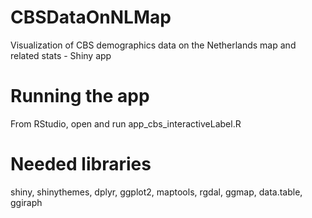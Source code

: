 # CBSDataOnNLMap
Visualization of CBS demographics data on the Netherlands map and related stats - Shiny app

# Running the app
From RStudio, open and run app_cbs_interactiveLabel.R

# Needed libraries
shiny, shinythemes, dplyr, ggplot2, maptools, rgdal, ggmap, data.table, ggiraph
